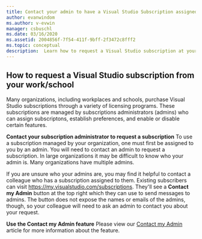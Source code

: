 ```yaml
---
title: Contact your admin to have a Visual Studio Subscription assigned | Microsoft Docs
author: evanwindom
ms.author: v-evwin
manager: csbuschl
ms.date: 03/16/2020
ms.assetid: 2004856f-7f54-411f-9bff-2f3472c8fff2
ms.topic: conceptual
description:  Learn how to request a Visual Studio subscription at your workplace.
---
```


## How to request a Visual Studio subscription from your work/school
Many organizations, including workplaces and schools, purchase Visual Studio subscriptions through a variety of licensing programs.  These subscriptions are managed by subscriptions administrators (admins) who can assign subscriptons, establish preferences, and enable or disable certain features.  

**Contact your subscription administrator to request a subscription**
To use a subscription managed by your organization, one must first be assigned to you by an admin.  You will need to contact an admin to request a subscription.  In large organizations it may be difficult to know who your admin is.  Many organizations have multiple admins.  

If you are unsure who your admins are, you may find it helpful to contact a colleague who has a subscription assigned to them.  Existing subscribers can visit https://my.visualstudio.com/subscriptions.  They'll see a **Contact my Admin** button at the top right which they can use to send messages to admins.  The button does not expose the names or emails of the admins, though, so your colleague will need to ask an admin to contact you about your request.  

**Use the Contact my Admin feature**
Please view our [Contact my Admin](https://docs.microsoft.com/visualstudio/subscriptions/contact-my-admin) article for more information about the feature. 